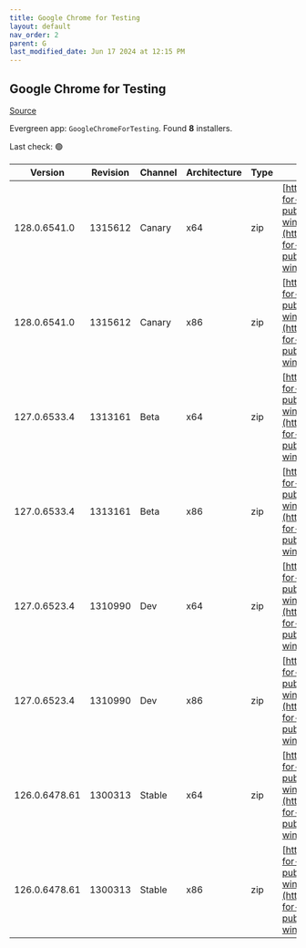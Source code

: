 ```yaml
---
title: Google Chrome for Testing
layout: default
nav_order: 2
parent: G
last_modified_date: Jun 17 2024 at 12:15 PM
---
```


## Google Chrome for Testing

[Source](https://googlechromelabs.github.io/chrome-for-testing/)

Evergreen app: `GoogleChromeForTesting`. Found **8** installers.

Last check: 🟢

| Version       | Revision | Channel | Architecture | Type | URI                                                                                                                                                                                            |
| ------------- | -------- | ------- | ------------ | ---- | ---------------------------------------------------------------------------------------------------------------------------------------------------------------------------------------------- |
| 128.0.6541.0  | 1315612  | Canary  | x64          | zip  | [https://storage.googleapis.com/chrome-for-testing-public/128.0.6541.0/win64/chrome-win64.zip](https://storage.googleapis.com/chrome-for-testing-public/128.0.6541.0/win64/chrome-win64.zip)   |
| 128.0.6541.0  | 1315612  | Canary  | x86          | zip  | [https://storage.googleapis.com/chrome-for-testing-public/128.0.6541.0/win32/chrome-win32.zip](https://storage.googleapis.com/chrome-for-testing-public/128.0.6541.0/win32/chrome-win32.zip)   |
| 127.0.6533.4  | 1313161  | Beta    | x64          | zip  | [https://storage.googleapis.com/chrome-for-testing-public/127.0.6533.4/win64/chrome-win64.zip](https://storage.googleapis.com/chrome-for-testing-public/127.0.6533.4/win64/chrome-win64.zip)   |
| 127.0.6533.4  | 1313161  | Beta    | x86          | zip  | [https://storage.googleapis.com/chrome-for-testing-public/127.0.6533.4/win32/chrome-win32.zip](https://storage.googleapis.com/chrome-for-testing-public/127.0.6533.4/win32/chrome-win32.zip)   |
| 127.0.6523.4  | 1310990  | Dev     | x64          | zip  | [https://storage.googleapis.com/chrome-for-testing-public/127.0.6523.4/win64/chrome-win64.zip](https://storage.googleapis.com/chrome-for-testing-public/127.0.6523.4/win64/chrome-win64.zip)   |
| 127.0.6523.4  | 1310990  | Dev     | x86          | zip  | [https://storage.googleapis.com/chrome-for-testing-public/127.0.6523.4/win32/chrome-win32.zip](https://storage.googleapis.com/chrome-for-testing-public/127.0.6523.4/win32/chrome-win32.zip)   |
| 126.0.6478.61 | 1300313  | Stable  | x64          | zip  | [https://storage.googleapis.com/chrome-for-testing-public/126.0.6478.61/win64/chrome-win64.zip](https://storage.googleapis.com/chrome-for-testing-public/126.0.6478.61/win64/chrome-win64.zip) |
| 126.0.6478.61 | 1300313  | Stable  | x86          | zip  | [https://storage.googleapis.com/chrome-for-testing-public/126.0.6478.61/win32/chrome-win32.zip](https://storage.googleapis.com/chrome-for-testing-public/126.0.6478.61/win32/chrome-win32.zip) |
